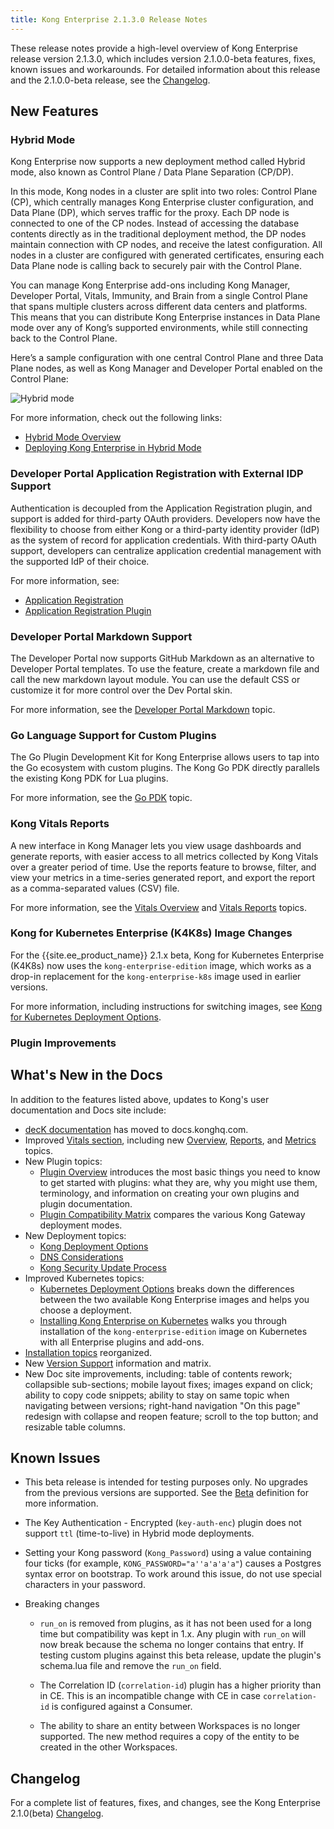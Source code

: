 ```yaml
---
title: Kong Enterprise 2.1.3.0 Release Notes
---
```


These release notes provide a high-level overview of Kong Enterprise release version 2.1.3.0, which includes version 2.1.0.0-beta features, fixes, known issues and workarounds. For detailed information about this release and the 2.1.0.0-beta release, see the [Changelog](https://docs.konghq.com/enterprise/changelog/).

## New Features

### Hybrid Mode

Kong Enterprise now supports a new deployment method called Hybrid mode, also known as Control Plane / Data Plane Separation (CP/DP).

In this mode, Kong nodes in a cluster are split into two roles: Control Plane (CP), which centrally manages Kong Enterprise cluster configuration, and Data Plane (DP), which serves traffic for the proxy. Each DP node is connected to one of the CP nodes. Instead of accessing the database contents directly as in the traditional deployment method, the DP nodes maintain connection with CP nodes, and receive the latest configuration. All nodes in a cluster are configured with generated certificates, ensuring each Data Plane node is calling back to securely pair with the Control Plane.

You can manage Kong Enterprise add-ons including Kong Manager, Developer Portal, Vitals, Immunity, and Brain from a single Control Plane that spans multiple clusters across different data centers and platforms. This means that you can distribute Kong Enterprise instances in Data Plane mode over any of Kong’s supported environments, while still connecting back to the Control Plane.

Here’s a sample configuration with one central Control Plane and three Data Plane nodes, as well as Kong Manager and Developer Portal enabled on the Control Plane:

![Hybrid mode](/assets/images/docs/ee/deployment/deployment-hybrid-2.png)

For more information, check out the following links:
* [Hybrid Mode Overview](/enterprise/{{page.kong_version}}/deployment/hybrid-mode/)
* [Deploying Kong Enterprise in Hybrid Mode](/enterprise/{{page.kong_version}}/deployment/hybrid-mode-setup)

### Developer Portal Application Registration with External IDP Support

Authentication is decoupled from the Application Registration plugin, and support is added for third-party OAuth providers. Developers now have the flexibility to choose from either Kong or a third-party identity provider (IdP) as the system of record for application credentials. With third-party OAuth support, developers can centralize application credential management with the supported IdP of their choice.

For more information, see:
* [Application Registration](/enterprise/{{page.kong_version}}/developer-portal/administration/application-registration/)
* [Application Registration Plugin](/hub/kong-inc/application-registration/)


### Developer Portal Markdown Support

The Developer Portal now supports GitHub Markdown as an alternative to Developer Portal templates. To use the feature, create a markdown file and call the new markdown layout module. You can use the default CSS or customize it for more control over the Dev Portal skin.

For more information, see the [Developer Portal Markdown](/enterprise/{{page.kong_version}}/developer-portal/theme-customization/markdown-extended/) topic.

### Go Language Support for Custom Plugins

The Go Plugin Development Kit for Kong Enterprise allows users to tap into the Go ecosystem with custom plugins. The Kong Go PDK directly parallels the existing Kong PDK for Lua plugins.

For more information, see the [Go PDK](/enterprise/{{page.kong_version}}/go/) topic.

### Kong Vitals Reports

A new interface in Kong Manager lets you view usage dashboards and generate reports, with easier access to all metrics collected by Kong Vitals over a greater period of time. Use the reports feature to browse, filter, and view your metrics in a time-series generated report, and export the report as a comma-separated values (CSV) file.

For more information, see the [Vitals Overview](/enterprise/{{page.kong_version}}/vitals/overview/) and [Vitals Reports](/enterprise/{{page.kong_version}}/vitals/vitals-reports/) topics.

### Kong for Kubernetes Enterprise (K4K8s) Image Changes

For the {{site.ee_product_name}} 2.1.x beta, Kong for Kubernetes Enterprise (K4K8s) now uses the `kong-enterprise-edition` image, which works as a drop-in replacement for the `kong-enterprise-k8s` image used in earlier versions.

For more information, including instructions for switching images, see [Kong for Kubernetes Deployment Options](/enterprise/{{page.kong_version}}/kong-for-kubernetes/deployment-options/).

### Plugin Improvements

## What's New in the Docs

In addition to the features listed above, updates to Kong's user documentation and Docs site include:
* [decK documentation](https://docs.konghq.com/deck/) has moved to docs.konghq.com.
* Improved [Vitals section](/enterprise/{{page.kong_version}}/vitals/overview/), including new [Overview](/enterprise/{{page.kong_version}}/vitals/overview/), [Reports](/enterprise/{{page.kong_version}}/vitals/vitals-reports/), and [Metrics](/enterprise/{{page.kong_version}}/vitals/vitals-metrics/) topics.
* New Plugin topics:
  * [Plugin Overview](/hub/plugins/overview/) introduces the most basic things you need to know to get started with plugins: what they are, why you might use them, terminology, and information on creating your own plugins and plugin documentation.
  * [Plugin Compatibility Matrix](/hub/plugins/compatibility/) compares the various Kong Gateway deployment modes.
* New Deployment topics:
  * [Kong Deployment Options](/enterprise/{{page.kong_version}}/deployment/deployment-options/)
  * [DNS Considerations](/enterprise/{{page.kong_version}}/deployment/dns-considerations/)
  * [Kong Security Update Process](/enterprise/{{page.kong_version}}/kong-security-update-process/)
* Improved Kubernetes topics:
  * [Kubernetes Deployment Options](/enterprise/{{page.kong_version}}/kong-for-kubernetes/deployment-options/) breaks down the differences between the two available Kong Enterprise images and helps you choose a deployment.
  * [Installing Kong Enterprise on Kubernetes](/enterprise/{{page.kong_version}}/kong-for-kubernetes/install-on-kubernetes/) walks you through installation of the `kong-enterprise-edition` image on Kubernetes with all Enterprise plugins and add-ons.
* [Installation topics](/enterprise/{{page.kong_version}}/deployment/installation/overview/) reorganized.
* New [Version Support](/enterprise/{{page.kong_version}}/support-policy/) information and matrix.
* New Doc site improvements, including: table of contents rework; collapsible sub-sections; mobile layout fixes; images expand on click; ability to copy code snippets; ability to stay on same topic when navigating between versions; right-hand navigation "On this page" redesign with collapse and reopen feature; scroll to the top button; and resizable table columns.

## Known Issues

* This beta release is intended for testing purposes only. No upgrades from the previous versions are supported. See the [Beta](/enterprise/{{page.kong_version}}/introduction/key-concepts/#beta) definition for more information.

* The Key Authentication - Encrypted (`key-auth-enc`) plugin does not support `ttl` (time-to-live) in Hybrid mode deployments.

* Setting your Kong password (`Kong_Password`) using a value containing four ticks (for example,  `KONG_PASSWORD="a''a'a'a'a"`) causes a Postgres syntax error on bootstrap. To work around this issue, do not use special characters in your password.

* Breaking changes
  * `run_on` is removed from plugins, as it has not been used for a long time but compatibility was kept in 1.x. Any plugin with `run_on` will now break because the schema no longer contains that entry. If testing custom plugins against this beta release, update the plugin's schema.lua file and remove the `run_on` field.

  * The Correlation ID (`correlation-id`) plugin has a higher priority than in CE. This is an incompatible change with CE in case `correlation-id` is configured against a Consumer.

  * The ability to share an entity between Workspaces is no longer supported. The new method requires a copy of the entity to be created in the other Workspaces.


## Changelog
For a complete list of features, fixes, and changes, see the Kong Enterprise 2.1.0(beta) [Changelog](/enterprise/changelog/).
